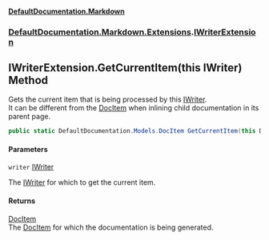 #### [DefaultDocumentation.Markdown](index.md 'index')
### [DefaultDocumentation.Markdown.Extensions](index.md#DefaultDocumentation.Markdown.Extensions 'DefaultDocumentation.Markdown.Extensions').[IWriterExtension](IWriterExtension.md 'DefaultDocumentation.Markdown.Extensions.IWriterExtension')

## IWriterExtension.GetCurrentItem(this IWriter) Method

Gets the current item that is being processed by this [IWriter](https://github.com/Doraku/DefaultDocumentation/blob/master/documentation/api/IWriter.md 'DefaultDocumentation.Api.IWriter').  
It can be different from the [DocItem](https://github.com/Doraku/DefaultDocumentation/blob/master/documentation/api/IWriter.DocItem.md 'DefaultDocumentation.Api.IWriter.DocItem') when inlining child documentation in its parent page.

```csharp
public static DefaultDocumentation.Models.DocItem GetCurrentItem(this DefaultDocumentation.Api.IWriter writer);
```
#### Parameters

<a name='DefaultDocumentation.Markdown.Extensions.IWriterExtension.GetCurrentItem(thisDefaultDocumentation.Api.IWriter).writer'></a>

`writer` [IWriter](https://github.com/Doraku/DefaultDocumentation/blob/master/documentation/api/IWriter.md 'DefaultDocumentation.Api.IWriter')

The [IWriter](https://github.com/Doraku/DefaultDocumentation/blob/master/documentation/api/IWriter.md 'DefaultDocumentation.Api.IWriter') for which to get the current item.

#### Returns
[DocItem](https://github.com/Doraku/DefaultDocumentation/blob/master/documentation/api/DocItem.md 'DefaultDocumentation.Models.DocItem')  
The [DocItem](https://github.com/Doraku/DefaultDocumentation/blob/master/documentation/api/DocItem.md 'DefaultDocumentation.Models.DocItem') for which the documentation is being generated.
